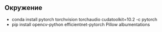 ## Окружение
- conda install pytorch torchvision torchaudio cudatoolkit=10.2 -c pytorch
- pip install opencv-python efficientnet-pytorch Pillow albumentations


